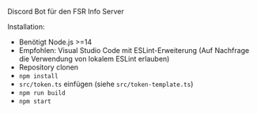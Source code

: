 Discord Bot für den FSR Info Server

Installation:
- Benötigt Node.js >=14
- Empfohlen: Visual Studio Code mit ESLint-Erweiterung (Auf Nachfrage die Verwendung von lokalem ESLint erlauben)
- Repository clonen
- `npm install`
- `src/token.ts` einfügen (siehe `src/token-template.ts`)
- `npm run build`
- `npm start`
